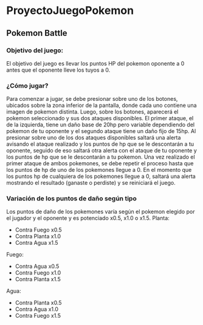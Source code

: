 # ProyectoJuegoPokemon

## Pokemon Battle

### Objetivo del juego:

El objetivo del juego es llevar los puntos HP del pokemon oponente a 0 antes que el oponente lleve los tuyos a 0.

### ¿Cómo jugar?

Para comenzar a jugar, se debe presionar sobre uno de los botones, ubicados sobre la zona inferior de la pantalla, donde cada uno contiene una imagen de pokemon distinta. Luego, sobre los botones, aparecerá el pokemon seleccionado y sus dos ataques disponibles. El primer ataque, el de la izquierda, tiene un daño base de 20hp pero variable dependiendo del pokemon de tu oponente y el segundo ataque tiene un daño fijo de 15hp. Al presionar sobre uno de los dos ataques disponibles saltará una alerta avisando el ataque realizado y los puntos de hp que se le descontarán a tu oponente, seguido de eso saltará otra alerta con el ataque de tu oponente y los puntos de hp que se le descontarán a tu pokemon. Una vez realizado el primer ataque de ambos pokemones, se debe repetir el proceso hasta que los puntos de hp de uno de los pokemones llegue a 0. En el momento que los puntos hp de cualquiera de los pokemones llegue a 0, saltará una alerta mostrando el resultado (ganaste o perdiste) y se reiniciará el juego.

### Variación de los puntos de daño según tipo

Los puntos de daño de los pokemones varía según el pokemon elegido por el jugador y el oponente y es potenciado x0.5, x1.0 o x1.5.
Planta:

- Contra Fuego x0.5
- Contra Planta x1.0
- Contra Agua x1.5

Fuego:

- Contra Agua x0.5
- Contra Fuego x1.0
- Contra Planta x1.5

Agua:

- Contra Planta x0.5
- Contra Agua x1.0
- Contra Fuego x1.5
